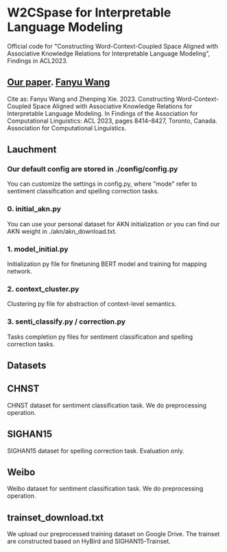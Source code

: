 # W2CSpase for Interpretable Language Modeling

Official code for "Constructing Word-Context-Coupled Space Aligned with Associative Knowledge Relations for Interpretable Language Modeling", Findings in ACL2023.

## [Our paper](https://aclanthology.org/2023.findings-acl.532/). [Fanyu Wang](https://fanyuuwang.github.io/)

Cite as: Fanyu Wang and Zhenping Xie. 2023. Constructing Word-Context-Coupled Space Aligned with Associative Knowledge Relations for Interpretable Language Modeling. In Findings of the Association for Computational Linguistics: ACL 2023, pages 8414–8427, Toronto, Canada. Association for Computational Linguistics.

## Lauchment

### Our default config are stored in ./config/config.py
You can customize the settings in config.py, where "mode" refer to sentiment classification and spelling correction tasks.

### 0. initial_akn.py
You can use your personal dataset for AKN initialization or you can find our AKN weight in ./akn/akn_download.txt.

### 1. model_initial.py
Initialization py file for finetuning BERT model and training for mapping network.

### 2. context_cluster.py
Clustering py file for abstraction of context-level semantics.

### 3. senti_classify.py / correction.py
Tasks completion py files for sentiment classification and spelling correction tasks.

## Datasets

## CHNST
CHNST dataset for sentiment classification task. We do preprocessing operation.

## SIGHAN15
SIGHAN15 dataset for spelling correction task. Evaluation only.

## Weibo
Weibo dataset for sentiment classification task. We do preprocessing operation.

## trainset_download.txt
We upload our preprocessed training dataset on Google Drive. The trainset are constructed based on HyBird and SIGHAN15-Trainset.
